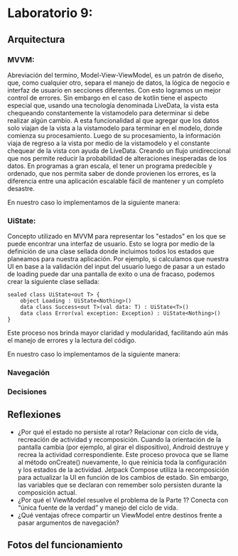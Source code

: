 # Laboratorio 9:
## Arquitectura
### MVVM: 
Abreviación del termino, Model-View-ViewModel, es un patrón de diseño, que, como cualquier otro, separa el manejo de datos, la lógica de negocio e interfaz de usuario en secciones diferentes. Con esto logramos un mejor control de errores. Sin embargo en el caso de kotlin tiene el aspecto especial que, usando una tecnología denominada LiveData, la vista esta chequeando constantemente la vistamodelo para determinar si debe realizar algún cambio. A esta funcionalidad al que agregar que los datos solo viajan de la vista a la vistamodelo para terminar en el modelo, donde comienza su procesamiento. Luego de su procesamiento, la información viaja de regreso a la vista por medio de la vistamodelo y el constante chequear de la vista con ayuda de LiveData. Creando un flujo unidireccional que nos permite reducir la probabilidad de alteraciones inesperadas de los datos. En programas a gran escala, el tener un programa predecible y ordenado, que nos permita saber de donde provienen los errores, es la diferencia entre una aplicación escalable fácil de mantener y un completo desastre.

En nuestro caso lo implementamos de la siguiente manera:

### UiState: 
Concepto utilizado en MVVM para representar los "estados" en los que se puede encontrar una interfaz de usuario. Esto se logra por medio de la definición de una clase sellada donde incluimos todos los estados que planeamos para nuestra aplicación. Por ejemplo, si calculamos que nuestra UI en base a la validación del input del usuario luego de pasar a un estado de loading puede dar una pantalla de exito o una de fracaso, podemos crear la siguiente clase sellada:
```
sealed class UiState<out T> {
    object Loading : UiState<Nothing>()
    data class Success<out T>(val data: T) : UiState<T>()
    data class Error(val exception: Exception) : UiState<Nothing>()
}
```
Este proceso nos brinda mayor claridad y modularidad, facilitando aún más el manejo de errores y la lectura del código.

En nuestro caso lo implementamos de la siguiente manera:

### Navegación

### Decisiones

## Reflexiones

- ¿Por qué el estado no persiste al rotar? Relacionar con ciclo de vida, recreación de actividad y recomposición.
Cuando la orientación de la pantalla cambia (por ejemplo, al girar el dispositivo), Android destruye y recrea la actividad correspondiente. Este proceso provoca que se llame al método onCreate() nuevamente, lo que reinicia toda la configuración y los estados de la actividad. Jetpack Compose utiliza la recomposición para actualizar la UI en función de los cambios de estado. Sin embargo, las variables que se declaran con remember solo persisten durante la composición actual.
- ¿Por qué el ViewModel resuelve el problema de la Parte 1? Conecta con “única fuente de la verdad” y manejo del ciclo de vida.
- ¿Qué ventajas ofrece compartir un ViewModel entre destinos frente a pasar argumentos de navegación?
  
## Fotos del funcionamiento
